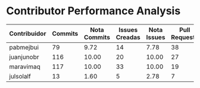 # Contributor Performance Analysis

| Contribuidor | Commits | Nota Commits | Issues Creadas | Nota Issues | Pull Requests | Nota Pull Requests | Workflows | Nota Workflows | Nota Final |
|--------------|---------|--------------|----------------|------------|---------------|---------------------|-----------|---------------|-----------|
| pabmejbui | 79 | 9.72 | 14 | 7.78 | 38 | 10.00 | 10 | 10.00 | 9.38 |
| juanjunobr | 116 | 10.00 | 20 | 10.00 | 27 | 10.00 | 10 | 10.00 | 10.00 |
| maravimaq | 117 | 10.00 | 33 | 10.00 | 19 | 10.00 | 10 | 10.00 | 10.00 |
| julsolalf | 13 | 1.60 | 5 | 2.78 | 7 | 10.00 | 10 | 10.00 | 6.09 |
